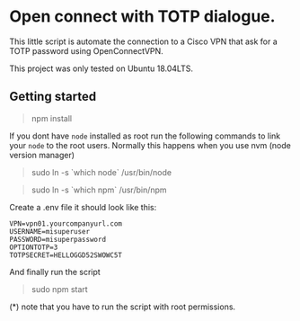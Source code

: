 # Open connect with TOTP dialogue.

This little script is automate the connection to a Cisco VPN
 that ask for a TOTP password using OpenConnectVPN.  

This project was only tested on Ubuntu 18.04LTS. 

## Getting started

> npm install 

If you dont have `node` installed as root run the 
following commands to link your `node` to the root
users. Normally this happens when you use nvm 
(node version manager)

> sudo ln -s \`which node\` /usr/bin/node

> sudo ln -s  \`which npm\` /usr/bin/npm

Create a .env file it should look like this:

```$xslt
VPN=vpn01.yourcompanyurl.com
USERNAME=misuperuser
PASSWORD=misuperpassword
OPTIONTOTP=3
TOTPSECRET=HELLOGGD52SWOWC5T
```

And finally run the script

> sudo npm start

(*) note that you have to run the script with root permissions.